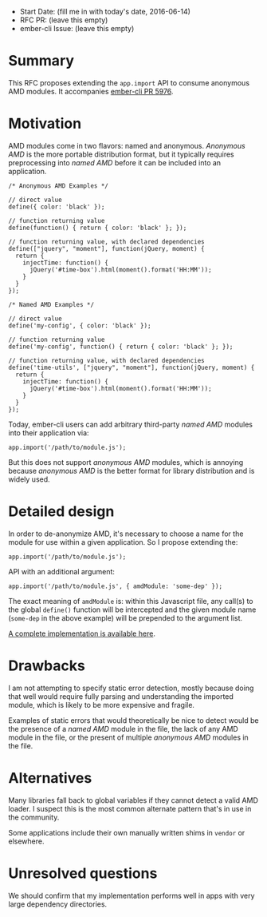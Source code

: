 - Start Date: (fill me in with today's date, 2016-06-14)
- RFC PR: (leave this empty)
- ember-cli Issue: (leave this empty)

# Summary

This RFC proposes extending the `app.import` API to consume anonymous AMD modules. It accompanies [ember-cli PR 5976](https://github.com/ember-cli/ember-cli/pull/5976).

# Motivation

AMD modules come in two flavors: named and anonymous. _Anonymous AMD_ is the more portable distribution format, but it typically requires preprocessing into _named AMD_ before it can be included into an application.

    /* Anonymous AMD Examples */

    // direct value
    define({ color: 'black' });

    // function returning value
    define(function() { return { color: 'black' }; });

    // function returning value, with declared dependencies
    define(["jquery", "moment"], function(jQuery, moment) {
      return {
        injectTime: function() {
          jQuery('#time-box').html(moment().format('HH:MM'));
        }
      }
    });

    /* Named AMD Examples */

    // direct value
    define('my-config', { color: 'black' });

    // function returning value
    define('my-config', function() { return { color: 'black' }; });

    // function returning value, with declared dependencies
    define('time-utils', ["jquery", "moment"], function(jQuery, moment) {
      return {
        injectTime: function() {
          jQuery('#time-box').html(moment().format('HH:MM'));
        }
      }
    });


Today, ember-cli users can add arbitrary third-party _named AMD_ modules into their application via:

    app.import('/path/to/module.js');

But this does not support _anonymous AMD_ modules, which is annoying because _anonymous AMD_ is the better format for library distribution and is widely used.

# Detailed design

In order to de-anonymize AMD, it's necessary to choose a name for the module for use within a given application. So I propose extending the:

    app.import('/path/to/module.js');

API with an additional argument:

    app.import('/path/to/module.js', { amdModule: 'some-dep' });

The exact meaning of `amdModule` is: within this Javascript file, any call(s) to the global `define()` function will be intercepted and the given module name (`some-dep` in the above example) will be prepended to the argument list.

[A complete implementation is available here](https://github.com/ember-cli/ember-cli/pull/5976).

# Drawbacks

I am not attempting to specify static error detection, mostly because doing that well would require fully parsing and understanding the imported module, which is likely to be more expensive and fragile.

Examples of static errors that would theoretically be nice to detect would be the presence of a _named AMD_ module in the file, the lack of any AMD module in the file, or the present of multiple _anonymous AMD_ modules in the file.

# Alternatives

Many libraries fall back to global variables if they cannot detect a valid AMD loader. I suspect this is the most common alternate pattern that's in use in the community.

Some applications include their own manually written shims in `vendor` or elsewhere.

# Unresolved questions

We should confirm that my implementation performs well in apps with very large dependency directories.
